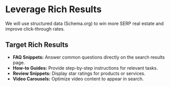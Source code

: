 # Leverage Rich Results

We will use structured data (Schema.org) to win more SERP real estate and improve click-through rates.

## Target Rich Results

* **FAQ Snippets:** Answer common questions directly on the search results page.
* **How-to Guides:** Provide step-by-step instructions for relevant tasks.
* **Review Snippets:** Display star ratings for products or services.
* **Video Carousels:** Optimize video content to appear in search.
